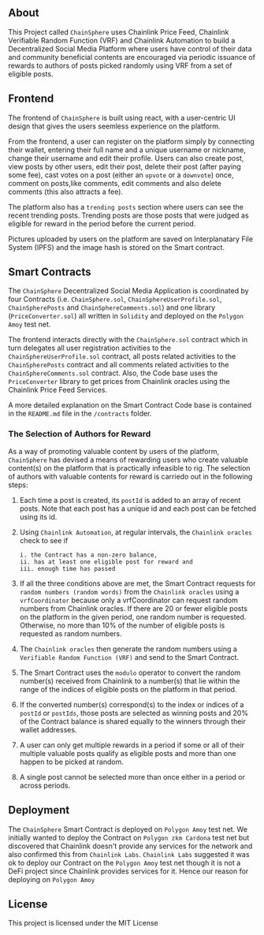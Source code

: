 ## About
This Project called `ChainSphere` uses Chainlink Price Feed, Chainlink Verifiable Random Function (VRF) and Chainlink Automation to build a Decentralized Social Media Platform where users have control of their data and community beneficial contents are encouraged via periodic issuance of rewards to authors of posts picked randomly using VRF from a set of eligible posts.

## Frontend
The frontend of `ChainSphere` is built using react, with a user-centric UI design that gives the users seemless experience on the platform.

From the frontend, a user can register on the platform simply by connecting their wallet, entering their full name and a unique username or nickname, change their username and edit their profile. Users can also create post, view posts by other users, edit their post, delete their post (after paying some fee), cast votes on a post (either an `upvote` or a `downvote`) once, comment on posts,like comments, edit comments and also delete comments (this also attracts a fee).

The platform also has a `trending posts` section where users can see the recent trending posts. Trending posts are those posts that were judged as eligible for reward in the period before the current period.

Pictures uploaded by users on the platform are saved on Interplanatary File System (IPFS) and the image hash is stored on the Smart contract.

## Smart Contracts
The `ChainSphere` Decentralized Social Media Application is coordinated by four Contracts (i.e. `ChainSphere.sol`, `ChainSphereUserProfile.sol`, `ChainSpherePosts` and `ChainSphereComments.sol`) and one library (`PriceConverter.sol`) all written in `Solidity` and deployed on the `Polygon Amoy` test net.

The frontend interacts directly with the `ChainSphere.sol` contract which in turn delegates all user registration activities to the `ChainSphereUserProfile.sol` contract, all posts related activities to the `ChainSpherePosts` contract and all comments related activities to the `ChainSphereComments.sol` contract. Also, the Code base uses the `PriceConverter` library to get prices from Chainlink oracles using the Chainlink Price Feed Services.

A more detailed explanation on the Smart Contract Code base is contained in the `README.md` file in the `/contracts` folder.

### The Selection of Authors for Reward
As a way of promoting valuable content by users of the platform, `ChainSphere` has devised a means of rewarding users who create valuable content(s) on the platform that is practically infeasible to rig. The selection of authors with valuable contents for reward is carriedo out in the following steps:
1. Each time a post is created, its `postId` is added to an array of recent posts. Note that each post has a unique id and each post can be fetched using its id.
2. Using `Chainlink Automation`, at regular intervals, the `Chainlink oracles` check to see if 
       
       i. the Contract has a non-zero balance,
       ii. has at least one eligible post for reward and
       iii. enough time has passed
3. If all the three conditions above are met, the Smart Contract requests for `random numbers (random words)` from the `Chainlink oracles` using a `vrfCoordinator` because only a vrfCoordinator can request random numbers from Chainlink oracles. If there are 20 or fewer eligible posts on the platform in the given period, one random number is requested. Otherwise, no more than 10% of the number of eligible posts is requested as random numbers.
4. The `Chainlink oracles` then generate the random numbers using a `Verifiable Random Function (VRF)` and send to the Smart Contract.
5. The Smart Contract uses the `modulo` operator to convert the random number(s) received from Chainlink to a number(s) that lie within the range of the indices of eligible posts on the platform in that period.
6. If the converted number(s) correspond(s) to the index or indices of a `postId` or `postIds`, those posts are selected as winning posts and 20% of the Contract balance is shared equally to the winners through their wallet addresses.
7. A user can only get multiple rewards in a period if some or all of their multiple valuable posts qualify as eligible posts and more than one happen to be picked at random.
8. A single post cannot be selected more than once either in a period or across periods.

## Deployment
The `ChainSphere` Smart Contract is deployed on `Polygon Amoy` test net. We initially wanted to deploy the Contract on `Polygon zkm Cardona` test net but discovered that Chainlink doesn't provide any services for the network and also confirmed this from `Chainlink Labs`. `Chainlink Labs` suggested it was ok to deploy our Contract on the `Polygon Amoy` test net though it is not a DeFi project since Chainlink provides services for it. Hence our reason for deploying on `Polygon Amoy`

## License
This project is licensed under the MIT License